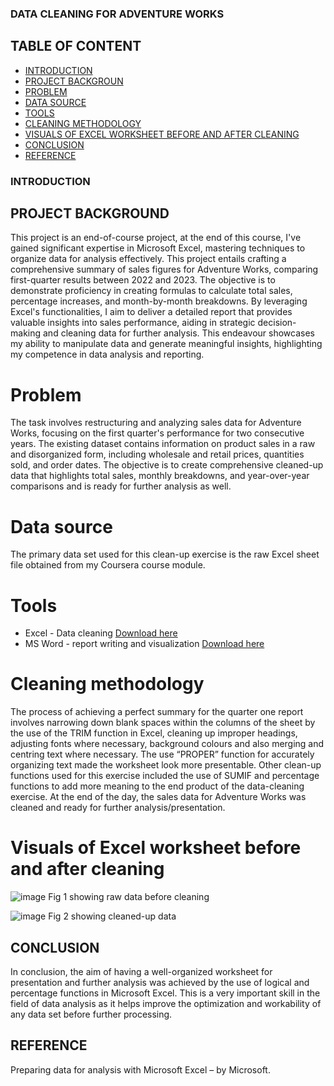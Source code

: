 ### DATA CLEANING FOR ADVENTURE WORKS

## TABLE OF CONTENT
- [INTRODUCTION](#introduction)
- [PROJECT BACKGROUN](#project-background)
- [PROBLEM](#problem)
- [DATA SOURCE](#data-source)
- [TOOLS](#tools)
- [CLEANING METHODOLOGY](#cleaning-methodology)
- [VISUALS OF EXCEL WORKSHEET BEFORE AND AFTER CLEANING](#visuals-of-excel-worksheet-before-and-after-cleaning)
- [CONCLUSION](#conclusion)
- [REFERENCE](#reference)

### INTRODUCTION
## PROJECT BACKGROUND
This project is an end-of-course project, at the end of this course, I've gained significant expertise in Microsoft Excel, mastering techniques to organize data for analysis effectively. This project entails crafting a comprehensive summary of sales figures for Adventure Works, comparing first-quarter results between 2022 and 2023. The objective is to demonstrate proficiency in creating formulas to calculate total sales, percentage increases, and month-by-month breakdowns. By leveraging Excel's functionalities, I aim to deliver a detailed report that provides valuable insights into sales performance, aiding in strategic decision-making and cleaning data for further analysis. This endeavour showcases my ability to manipulate data and generate meaningful insights, highlighting my competence in data analysis and reporting.

# Problem
The task involves restructuring and analyzing sales data for Adventure Works, focusing on the first quarter's performance for two consecutive years. The existing dataset contains information on product sales in a raw and disorganized form, including wholesale and retail prices, quantities sold, and order dates. The objective is to create comprehensive cleaned-up data that highlights total sales, monthly breakdowns, and year-over-year comparisons and is ready for further analysis as well.

# Data source
The primary data set used for this clean-up exercise is the raw Excel sheet file obtained from my Coursera course module.

# Tools
- Excel - Data cleaning [Download here](https://microsoft.com)
- MS Word - report writing and visualization [Download here](https://microsoft.com)

# Cleaning methodology
The process of achieving a perfect summary for the quarter one report involves narrowing down blank spaces within the columns of the sheet by the use of the TRIM function in Excel, cleaning up improper headings, adjusting fonts where necessary, background colours and also merging and centring text where necessary.
The use “PROPER” function for accurately organizing text made the worksheet look more presentable. Other clean-up functions used for this exercise included the use of SUMIF and percentage functions to add more meaning to the end product of the data-cleaning exercise.
At the end of the day, the sales data for Adventure Works was cleaned and ready for further analysis/presentation.

# Visuals of Excel worksheet before and after cleaning 
![image](https://github.com/Tobicity/TOBI-A.-C.-PORTFOLIO-2-EXCEL-/assets/151846661/307141ec-1b70-49c6-a61d-eabcdde1c113)
Fig 1 showing raw data before cleaning

![image](https://github.com/Tobicity/TOBI-A.-C.-PORTFOLIO-2-EXCEL-/assets/151846661/a26985ec-d3ff-4d79-a62c-fb931b746448)
Fig 2 showing cleaned-up data

## CONCLUSION
In conclusion, the aim of having a well-organized worksheet for presentation and further analysis was achieved by the use of logical and percentage functions in Microsoft Excel. This is a very important skill in the field of data analysis as it helps improve the optimization and workability of any data set before further processing.

## REFERENCE
Preparing data for analysis with Microsoft Excel – by Microsoft.


